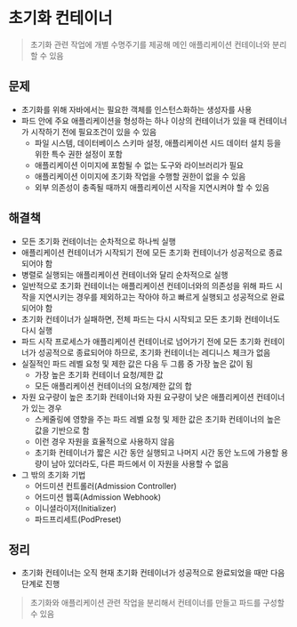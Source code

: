 # 초기화 컨테이너
> 초기화 관련 작업에 개별 수명주기를 제공해 메인 애플리케이션 컨테이너와 분리할 수 있음

## 문제
- 초기화를 위해 자바에서는 필요한 객체를 인스턴스화하는 생성자를 사용
- 파드 안에 주요 애플리케이션을 형성하는 하나 이상의 컨테이너가 있을 때 컨테이너가 시작하기 전에 필요조건이 있을 수 있음
  - 파일 시스템, 데이터베이스 스키마 설정, 애플리케이션 시드 데이터 설치 등을 위한 특수 권한 설정이 포함
  - 애플리케이션 이미지에 포함될 수 없는 도구와 라이브러리가 필요
  - 애플리케이션 이미지에 초기화 작업을 수행할 권한이 없을 수 있음
  - 외부 의존성이 충족될 때까지 애플리케이션 시작을 지연시켜야 할 수 있음

## 해결책
- 모든 초기화 컨테이너는 순차적으로 하나씩 실행
- 애플리케이션 컨테이너가 시작되기 전에 모든 초기화 컨테이너가 성공적으로 종료되어야 함
- 병렬로 실행되는 애플리케이션 컨테이너와 달리 순차적으로 실행
- 일반적으로 초기화 컨테이너는 애플리케이션 컨테이너와의 의존성을 위해 파드 시작을 지연시키는 경우를 제외하고는 작아야 하고 빠르게 실행되고 성공적으로 완료되어야 함
- 초기화 컨테이너가 실패하면, 전체 파드는 다시 시작되고 모든 초기화 컨테이너도 다시 실행
- 파드 시작 프로세스가 애플리케이션 컨테이너로 넘어가기 전에 모든 초기화 컨테이너가 성공적으로 종료되어야 하므로, 초기화 컨테이너는 레디니스 체크가 없음
- 실질적인 파드 레벨 요청 및 제한 값은 다음 두 그룹 중 가장 높은 값이 됨
  - 가장 높은 초기화 컨테이너 요청/제한 값
  - 모든 애플리케이션 컨테이너의 요청/제한 값의 합
- 자원 요구량이 높은 초기화 컨테이너와 자원 요구량이 낮은 애플리케이션 컨테이너가 있는 경우
  - 스케줄링에 영향을 주는 파드 레벨 요청 및 제한 값은 초기화 컨테이너의 높은 값을 기반으로 함
  - 이런 경우 자원을 효율적으로 사용하지 않음
  - 초기화 컨테이너가 짧은 시간 동안 실행되고 나머지 시간 동안 노드에 가용할 용량이 남아 있더라도, 다른 파드에서 이 자원을 사용할 수 없음
- 그 밖의 초기화 기법
  - 어드미션 컨트롤러(Admission Controller)
  - 어드미션 웹훅(Admission Webhook)
  - 이니셜라이저(Initializer)
  - 파드프리세트(PodPreset)

## 정리
- 초기화 컨테이너는 오직 현재 초기화 컨테이너가 성공적으로 완료되었을 때만 다음 단계로 진행

> 초기화와 애플리케이션 관련 작업을 분리해서 컨테이너를 만들고 파드를 구성할 수 있음